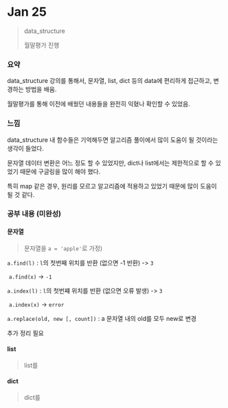 # Jan 25

> data_structure
>
> 월말평가 진행

### 요약

data_structure 강의를 통해서, 문자열, list, dict 등의 data에 편리하게 접근하고, 변경하는 방법을 배움.

월말평가를 통해 이전에 배웠던 내용들을 완전히 익혔나 확인할 수 있었음.

### 느낌

data_structure 내 함수들은 기억해두면 알고리즘 풀이에서 많이 도움이 될 것이라는 생각이 들었다.

문자열 데이터 변환은 어느 정도 할 수 있었지만, dict나 list에서는 제한적으로 할 수 있었기 때문에 구글링을 많이 해야 했다.

특히 map 같은 경우, 원리를 모르고 알고리즘에 적용하고 있었기 때문에 많이 도움이 될 것 같다.



### 공부 내용 (미완성)

#### 문자열

> 문자열을 `a = 'apple'`로 가정)

`a.find(l)` : `l`의 첫번째 위치를 반환 (없으면 -1 반환) -> `3`

​	`a.find(x)` -> `-1`

`a.index(l)` : `l`의 첫번쨰 위치를 반환 (없으면 오류 발생) -> `3`

​	`a.index(x)` -> `error`

`a.replace(old, new [, count])` : a 문자열 내의 old를 모두 new로 변경

추가 정리 필요

#### list

> list를 



#### dict

> dict를

